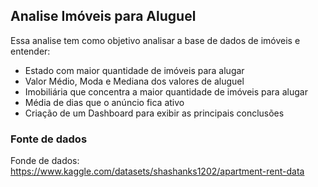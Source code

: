 ## Analise Imóveis para Aluguel

Essa analise tem como objetivo analisar a base de dados de imóveis e entender:

* Estado com maior quantidade de imóveis para alugar
* Valor Médio, Moda e Mediana dos valores de aluguel
* Imobiliária que concentra a maior quantidade de imóveis para alugar
* Média de dias que o anúncio fica ativo
* Criação de um Dashboard para exibir as principais conclusões

### Fonte de dados

Fonde de dados: https://www.kaggle.com/datasets/shashanks1202/apartment-rent-data